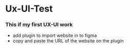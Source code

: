 # Ux-UI-Test 
### This if my first UX-UI work
- add plugin to import website in to figma
- copy and paste the URL of the website on the plugin
